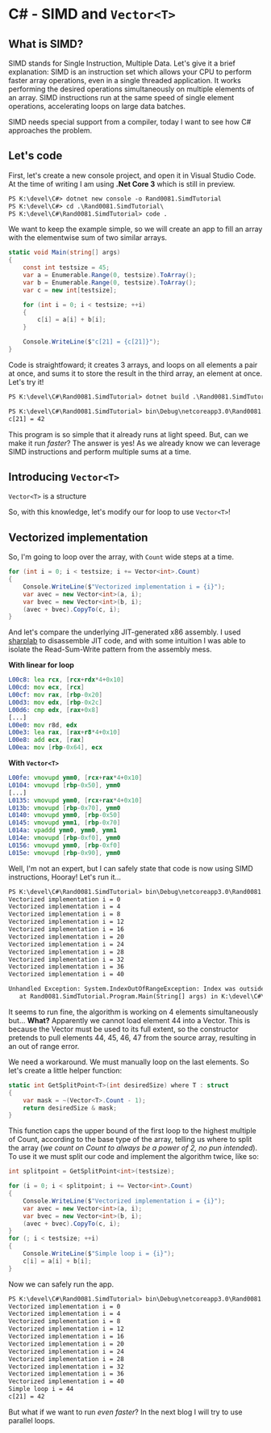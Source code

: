 # C# - SIMD and `Vector<T>`

## What is SIMD?

SIMD stands for Single Instruction, Multiple Data. Let's give it a brief explanation: SIMD is an instruction set which allows your CPU to perform faster array operations, even in a single threaded application. It works performing the desired operations simultaneously on multiple elements of an array. SIMD instructions run at the same speed of single element operations, accelerating loops on large data batches.

SIMD needs special support from a compiler, today I want to see how C# approaches the problem.

## Let's code

First, let's create a new console project, and open it in Visual Studio Code. At the time of writing I am using **.Net Core 3** which is still in preview.

```txt
PS K:\devel\C#> dotnet new console -o Rand0081.SimdTutorial
PS K:\devel\C#> cd .\Rand0081.SimdTutorial\
PS K:\devel\C#\Rand0081.SimdTutorial> code .
```

We want to keep the example simple, so we will create an app to fill an array with the elementwise sum of two similar arrays.

```C#
static void Main(string[] args)
{
    const int testsize = 45;
    var a = Enumerable.Range(0, testsize).ToArray();
    var b = Enumerable.Range(0, testsize).ToArray();
    var c = new int[testsize];

    for (int i = 0; i < testsize; ++i)
    {
        c[i] = a[i] + b[i];
    }

    Console.WriteLine($"c[21] = {c[21]}");
}
```

Code is straightfoward; it creates 3 arrays, and loops on all elements a pair at once, and sums it to store the result in the third array, an element at once. Let's try it!

```txt
PS K:\devel\C#\Rand0081.SimdTutorial> dotnet build .\Rand0081.SimdTutorial.csproj

PS K:\devel\C#\Rand0081.SimdTutorial> bin\Debug\netcoreapp3.0\Rand0081.SimdTutorial.exe
c[21] = 42
```

This program is so simple that it already runs at light speed. But, can we make it run *faster*? The answer is yes! As we already know we can leverage SIMD instructions and perform multiple sums at a time.

## Introducing `Vector<T>`

`Vector<T>` is a structure

So, with this knowledge, let's modify our for loop to use `Vector<T>`!

## Vectorized implementation

So, I'm going to loop over the array, with `Count` wide steps at a time.

```C#
for (int i = 0; i < testsize; i += Vector<int>.Count)
{
    Console.WriteLine($"Vectorized implementation i = {i}");
    var avec = new Vector<int>(a, i);
    var bvec = new Vector<int>(b, i);
    (avec + bvec).CopyTo(c, i);
}
```

And let's compare the underlying JIT-generated x86 assembly. I used [sharplab](https://sharplab.io) to disassemble JIT code, and with some intuition I was able to isolate the Read-Sum-Write pattern from the assembly mess.

**With linear for loop**

```asm
L00c8: lea rcx, [rcx+rdx*4+0x10]
L00cd: mov ecx, [rcx]
L00cf: mov rax, [rbp-0x20]
L00d3: mov edx, [rbp-0x2c]
L00d6: cmp edx, [rax+0x8]
[...]
L00e0: mov r8d, edx
L00e3: lea rax, [rax+r8*4+0x10]
L00e8: add ecx, [rax]
L00ea: mov [rbp-0x64], ecx
```

**With `Vector<T>`**

```asm
L00fe: vmovupd ymm0, [rcx+rax*4+0x10]
L0104: vmovupd [rbp-0x50], ymm0
[...]
L0135: vmovupd ymm0, [rcx+rax*4+0x10]
L013b: vmovupd [rbp-0x70], ymm0
L0140: vmovupd ymm0, [rbp-0x50]
L0145: vmovupd ymm1, [rbp-0x70]
L014a: vpaddd ymm0, ymm0, ymm1
L014e: vmovupd [rbp-0xf0], ymm0
L0156: vmovupd ymm0, [rbp-0xf0]
L015e: vmovupd [rbp-0x90], ymm0
```

Well, I'm not an expert, but I can safely state that code is now using SIMD instructions, Hooray! Let's run it...

```txt
PS K:\devel\C#\Rand0081.SimdTutorial> bin\Debug\netcoreapp3.0\Rand0081.SimdTutorial.exe
Vectorized implementation i = 0
Vectorized implementation i = 4
Vectorized implementation i = 8
Vectorized implementation i = 12
Vectorized implementation i = 16
Vectorized implementation i = 20
Vectorized implementation i = 24
Vectorized implementation i = 28
Vectorized implementation i = 32
Vectorized implementation i = 36
Vectorized implementation i = 40

Unhandled Exception: System.IndexOutOfRangeException: Index was outside the bounds of the array.
   at Rand0081.SimdTutorial.Program.Main(String[] args) in K:\devel\C#\Rand0081.SimdTutorial\Program.cs:line 19
```

It seems to run fine, the algorithm is working on 4 elements simultaneously but... **What?** Apparently we cannot load element 44 into a Vector. This is because the Vector must be used to its full extent, so the constructor pretends to pull elements 44, 45, 46, 47 from the source array, resulting in an out of range error.

We need a workaround. We must manually loop on the last elements. So let's create a little helper function:

```C#
static int GetSplitPoint<T>(int desiredSize) where T : struct
{
    var mask = ~(Vector<T>.Count - 1);
    return desiredSize & mask;
}
```

This function caps the upper bound of the first loop to the highest multiple of Count, according to the base type of the array, telling us where to split the array (*we count on Count to always be a power of 2, no pun intended*). To use it we must split our code and implement the algorithm twice, like so:

```C#
int splitpoint = GetSplitPoint<int>(testsize);

for (i = 0; i < splitpoint; i += Vector<int>.Count)
{
    Console.WriteLine($"Vectorized implementation i = {i}");
    var avec = new Vector<int>(a, i);
    var bvec = new Vector<int>(b, i);
    (avec + bvec).CopyTo(c, i);
}
for (; i < testsize; ++i)
{
    Console.WriteLine($"Simple loop i = {i}");
    c[i] = a[i] + b[i];
}
```

Now we can safely run the app.

```txt
PS K:\devel\C#\Rand0081.SimdTutorial> bin\Debug\netcoreapp3.0\Rand0081.SimdTutorial.exe
Vectorized implementation i = 0
Vectorized implementation i = 4
Vectorized implementation i = 8
Vectorized implementation i = 12
Vectorized implementation i = 16
Vectorized implementation i = 20
Vectorized implementation i = 24
Vectorized implementation i = 28
Vectorized implementation i = 32
Vectorized implementation i = 36
Vectorized implementation i = 40
Simple loop i = 44
c[21] = 42
```

But what if we want to run *even faster*? In the next blog I will try to use parallel loops.
